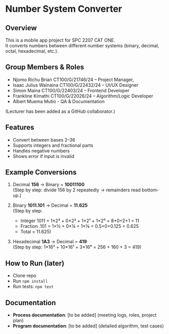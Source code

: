 # Number System Converter

## Overview
This is a mobile app project for SPC 2207 CAT ONE.  
It converts numbers between different number systems (binary, decimal, octal, hexadecimal, etc.).  

## Group Members & Roles
- Njomo Richu Brian CT100/G/21746/24 – Project Manager,   
- Isaac Julius Wainaina CT100/G/22432/24 – UI/UX Designer  
- Simon Maina CT100/G/22403/24 – Frontend Developer  
- Frankline Kimathi CT100/G/22026/24 – Algorithm/Logic Developer
- Albert Muema Mutio - QA & Documentation   
 

(Lecturer has been added as a GitHub collaborator.)

## Features
- Convert between bases 2–36  
- Supports integers and fractional parts  
- Handles negative numbers  
- Shows error if input is invalid  

## Example Conversions
1. Decimal **156** → Binary = **10011100**  
   (Step by step: divide 156 by 2 repeatedly → remainders read bottom-up.)  

2. Binary **1011.101** → Decimal = **11.625**  
   (Step by step:  
   - Integer 1011 = 1×2³ + 0×2² + 1×2¹ + 1×2⁰ = 8+0+2+1 = 11  
   - Fraction .101 = 1×½ + 0×¼ + 1×⅛ = 0.5+0+0.125 = 0.625  
   - Total = 11.625)  

3. Hexadecimal **1A3** → Decimal = **419**  
   (Step by step: 1×16² + 10×16¹ + 3×16⁰ = 256 + 160 + 3 = 419)

## How to Run (later)
- Clone repo  
- Run `npm install`  
- Run tests: `npm test`

## Documentation
- **Process documentation**: [to be added] (meeting logs, roles, project plan)  
- **Program documentation**: [to be added] (detailed algorithm, test cases)  
